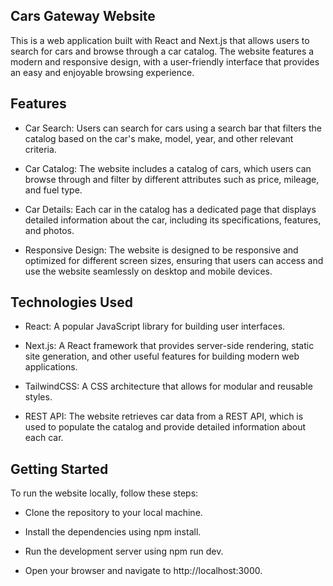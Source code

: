 ## Cars Gateway Website

This is a web application built with React and Next.js that allows users to search for cars and browse through a car catalog. The website features a modern and responsive design, with a user-friendly interface that provides an easy and enjoyable browsing experience.

## Features

- Car Search: Users can search for cars using a search bar that filters the catalog based on the car's make, model, year, and other relevant criteria.

- Car Catalog: The website includes a catalog of cars, which users can browse through and filter by different attributes such as price, mileage, and fuel type.

- Car Details: Each car in the catalog has a dedicated page that displays detailed information about the car, including its specifications, features, and photos.

- Responsive Design: The website is designed to be responsive and optimized for different screen sizes, ensuring that users can access and use the website seamlessly on desktop and mobile devices.

## Technologies Used

- React: A popular JavaScript library for building user interfaces.

- Next.js: A React framework that provides server-side rendering, static site generation, and other useful features for building modern web applications.

- TailwindCSS: A CSS architecture that allows for modular and reusable styles.

- REST API: The website retrieves car data from a REST API, which is used to populate the catalog and provide detailed information about each car.

## Getting Started

To run the website locally, follow these steps:

- Clone the repository to your local machine.

- Install the dependencies using npm install.

- Run the development server using npm run dev.

- Open your browser and navigate to http://localhost:3000.
